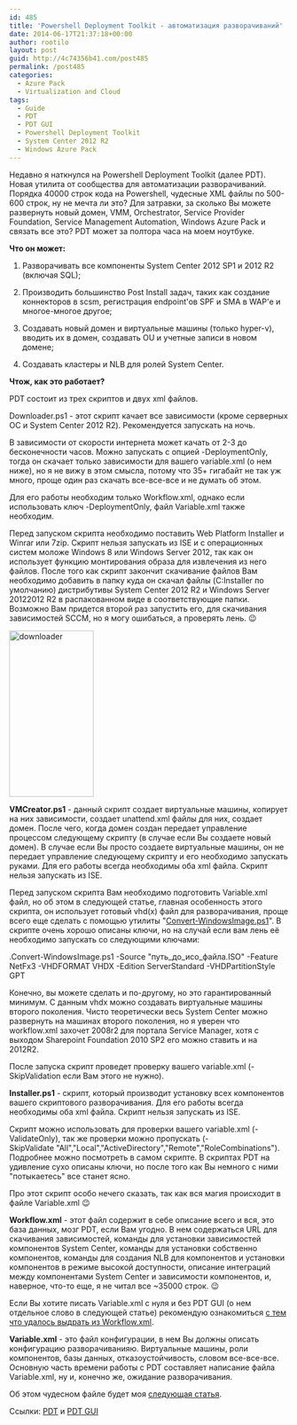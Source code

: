 ```yaml
---
id: 485
title: 'Powershell Deployment Toolkit - автоматизация разворачиваний'
date: 2014-06-17T21:37:18+00:00
author: rootilo
layout: post
guid: http://4c74356b41.com/post485
permalink: /post485
categories:
  - Azure Pack
  - Virtualization and Cloud
tags:
  - Guide
  - PDT
  - PDT GUI
  - Powershell Deployment Toolkit
  - System Center 2012 R2
  - Windows Azure Pack
---
```

Недавно я наткнулся на Powershell Deployment Toolkit (далее PDT). Новая утилита от сообщества для автоматизации разворачиваний. Порядка 40000 строк кода на Powershell, чудесные XML файлы по 500-600 строк, ну не мечта ли это? Для затравки, за сколько Вы можете развернуть новый домен, VMM, Orchestrator, Service Provider Foundation, Service Management Automation, Windows Azure Pack и связать все это? PDT может за полтора часа на моем ноутбуке.

**Что он может:**
  
1. Разворачивать все компоненты System Center 2012 SP1 и 2012 R2 (включая SQL);
  
2. Производить большинство Post Install задач, таких как создание коннекторов в scsm, регистрация endpoint'ов SPF и SMA в WAP'е и многое-многое другое;
  
3. Создавать новый домен и виртуальные машины (только hyper-v), вводить их в домен, создавать OU и учетные записи в новом домене;
  
4. Создавать кластеры и NLB для ролей System Center.

**Чтож, как это работает?**
  
PDT состоит из трех скриптов и двух xml файлов.
  
Downloader.ps1 - этот скрипт качает все зависимости (кроме серверных ОС и System Center 2012 R2). Рекомендуется запускать на ночь.
  
В зависимости от скорости интернета может качать от 2-3 до бесконечности часов. Можно запускать с опцией -DeploymentOnly, тогда он скачает только зависимости для вашего variable.xml (о нем ниже), но я не вижу в этом смысла, потому что 35+ гигабайт не так уж много, проще один раз скачать все-все-все и не думать об этом.
  
Для его работы необходим только Workflow.xml, однако если использовать ключ -DeploymentOnly, файл Variable.xml также необходим.
  
Перед запуском скрипта необходимо поставить Web Platform Installer и Winrar или 7zip. Скрипт нельзя запускать из ISE и с операционных систем моложе Windows 8 или Windows Server 2012, так как он использует функцию монтирования образа для извлечения из него файлов. После того как скрипт закончит скачивание файлов Вам необходимо добавить в папку куда он скачал файлы (C:Installer по умолчанию) дистрибутивы System Center 2012 R2 и Windows Server 20122012 R2 в распакованном виде в соответствующие папки. Возможно Вам придется второй раз запустить его, для скачивания зависимостей SCCM, но я могу ошибаться, а проверять лень. 😉

<a href="http://4c74356b41.com/wp-content/uploads/2016/02/downloader.png" rel="attachment wp-att-4773"><img src="http://4c74356b41.com/wp-content/uploads/2016/02/downloader-152x300.png" alt="downloader" width="152" height="300" /></a>

**VMCreator.ps1** - данный скрипт создает виртуальные машины, копирует на них зависимости, создает unattend.xml файлы для них, создает домен. После чего, когда домен создан передает управление процессом следующему скрипту (в случае если Вы создаете новый домен). В случае если Вы просто создаете виртуальные машины, он не передает управление следующему скрипту и его необходимо запускать руками. Для его работы всегда необходимы оба xml файла. Скрипт нельзя запускать из ISE.
  
Перед запуском скрипта Вам необходимо подготовить Variable.xml файл, но об этом в следующей статье, главная особенность этого скрипта, он использует готовый vhd(x) файл для разворачивания, проще всего еще сделать с помощью утилиты "[Convert-WindowsImage.ps1](http://gallery.technet.microsoft.com/scriptcenter/Convert-WindowsImageps1-0fe23a8f)". В скрипте очень хорошо описаны ключи, но на случай если вам лень её необходимо запускать со следующими ключами:
  
.Convert-WindowsImage.ps1 -Source "путь\_до\_исо_файла.ISO" -Feature NetFx3 -VHDFORMAT VHDX -Edition ServerStandard -VHDPartitionStyle GPT
  
Конечно, вы можете сделать и по-другому, но это гарантированный минимум. С данным vhdx можно создавать виртуальные машины второго поколения. Чисто теоретически весь System Center можно развернуть на машинах второго поколения, но я уверен что workflow.xml захочет 2008r2 для портала Service Manager, хотя с выходом Sharepoint Foundation 2010 SP2 его можно ставить и на 2012R2.
  
После запуска скрипт проведет проверку вашего variable.xml (-SkipValidation если Вам этого не нужно).

**Installer.ps1** - скрипт, который производит установку всех компонентов вашего скриптового разворачивания. Для его работы всегда необходимы оба xml файла. Скрипт нельзя запускать из ISE.
  
Скрипт можно использовать для проверки вашего variable.xml (-ValidateOnly), так же проверки можно пропускать (-SkipValidate "All","Local","ActiveDirectory","Remote","RoleCombinations"). Подробнее можно посмотреть в самом скрипте. В скриптах PDT на удивление сухо описаны ключи, но после того как Вы немного с ними "потыкаетесь" все станет ясно.
  
Про этот скрипт особо нечего сказать, так как вся магия происходит в файле Variable.xml 😉

**Workflow.xml** - этот файл содержит в себе описание всего и вся, это база данных, мозг PDT, если Вам угодно. В нем содержаться URL для скачивания зависимостей, команды для установки зависимостей компонентов System Center, команды для установки собственно компонентов, команды для создания NLB для компонентов и установки компонентов в режиме высокой доступности, описание интеграций между компонентами System Center и зависимости компонентов, и, наверное, что-то еще, я не читал все ~35000 строк. 😉
  
Если Вы хотите писать Variable.xml с нуля и без PDT GUI (о нем отдельное слово в следующей статье) рекомендую ознакомиться [с тем что удалось выдрать из Workflow.xml](http://4c74356b41.com/post580).

**Variable.xml** - это файл конфигурации, в нем Вы должны описать конфигурацию разворачиванияю. Виртуальные машины, роли компонентов, базы данных, отказоустойчивость, словом все-все-все. Основную часть времени работы с PDT составляет написание файла Variable.xml, ну и, конечно же, ожидание разворачивания.
  
Об этом чудесном файле будет моя [следующая статья](http://4c74356b41.com/post546).

Ссылки: [PDT](http://gallery.technet.microsoft.com/PowerShell-Deployment-f20bb605) и [PDT GUI](http://gallery.technet.microsoft.com/PDT-GUI-for-Powershell-6908b819)